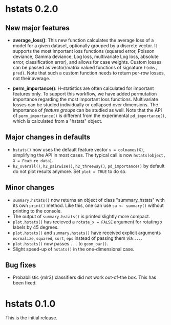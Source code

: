 # hstats 0.2.0

## New major features

- **average_loss()**: This new function calculates the average loss of a model for a given dataset, optionally grouped by a discrete vector. It supports the most important loss functions (squared error, Poisson deviance, Gamma deviance, Log loss, multivariate Log loss, absolute error, classification error), and allows for case weights. Custom losses can be passed as vector/matrix valued functions of signature `f(obs, pred)`.
Note that such a custom function needs to return per-row losses, not their average.

- **perm_importance()**: H-statistics are often calculated for important features only. To support this workflow, we have added permutation importance regarding the most important loss functions. Multivariate losses can be studied individually or collapsed over dimensions. The importance of *feature groups* can be studied as well. Note that the API of `perm_importance()` is different from the experimental `pd_importance()`, which is calculated from a "hstats" object.

## Major changes in defaults

- `hstats()` now uses the default feature vector `v = colnames(X)`, simplifying the API in most cases. The typical call is now `hstats(object, X = Feature data)`. 
- `h2_overall()`, `h2_pairwise()`, `h2_threeway()`, `pd_importance()` by default do not plot results anymore. Set `plot = TRUE` to do so.

## Minor changes

- `summary.hstats()` now returns an object of class "summary_hstats" with its own `print()` method. Like this, one can use `su <- summary()` without printing to the console.
- The output of `summary.hstats()` is printed slightly more compact.
- `plot.hstats()` has recieved a `rotate_x = FALSE` argument for rotating x labels by 45 degrees.
- `plot.hstats()` and `summary.hstats()` have received explicit arguments `normalize`, `squared`, `sort`, `eps` instead of passing them via `...`.
- `plot.hstats()` now passes `...` to `geom_bar()`.
- Slight speed-up of `hstats()` in the one-dimensional case.

## Bug fixes

- Probabilistic {mlr3} classifiers did not work out-of-the box. This has been fixed.

# hstats 0.1.0

This is the initial release.
